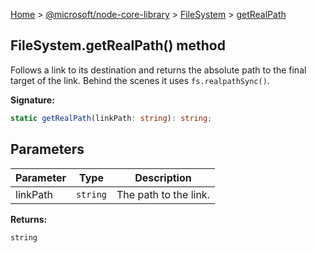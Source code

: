 [Home](./index) &gt; [@microsoft/node-core-library](./node-core-library.md) &gt; [FileSystem](./node-core-library.filesystem.md) &gt; [getRealPath](./node-core-library.filesystem.getrealpath.md)

## FileSystem.getRealPath() method

Follows a link to its destination and returns the absolute path to the final target of the link. Behind the scenes it uses `fs.realpathSync()`<!-- -->.

<b>Signature:</b>

```typescript
static getRealPath(linkPath: string): string;
```

## Parameters

|  Parameter | Type | Description |
|  --- | --- | --- |
|  linkPath | `string` | The path to the link. |

<b>Returns:</b>

`string`

